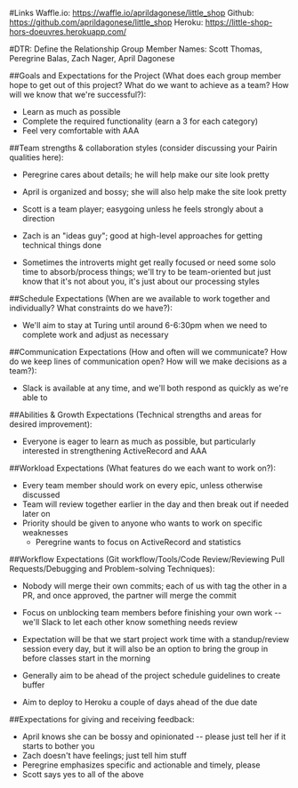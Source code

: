 #Links
Waffle.io: https://waffle.io/aprildagonese/little_shop
Github: https://github.com/aprildagonese/little_shop
Heroku:
https://little-shop-hors-doeuvres.herokuapp.com/

#DTR: Define the Relationship
Group Member Names: Scott Thomas, Peregrine Balas, Zach Nager, April Dagonese

##Goals and Expectations for the Project (What does each group member hope to get out of this project? What do we want to achieve as a team? How will we know that we're successful?):
- Learn as much as possible
- Complete the required functionality (earn a 3 for each category)
- Feel very comfortable with AAA

##Team strengths & collaboration styles (consider discussing your Pairin qualities here):
- Peregrine cares about details; he will help make our site look pretty
- April is organized and bossy; she will also help make the site look pretty
- Scott is a team player; easygoing unless he feels strongly about a direction
- Zach is an "ideas guy"; good at high-level approaches for getting technical things done

- Sometimes the introverts might get really focused or need some solo time to absorb/process things; we'll try to be team-oriented but just know that it's not about you, it's just about our processing styles

##Schedule Expectations (When are we available to work together and individually? What constraints do we have?):
- We'll aim to stay at Turing until around 6-6:30pm when we need to complete work and adjust as necessary

##Communication Expectations (How and often will we communicate? How do we keep lines of communication open? How will we make decisions as a team?):
- Slack is available at any time, and we'll both respond as quickly as we're able to

##Abilities & Growth Expectations (Technical strengths and areas for desired improvement):
- Everyone is eager to learn as much as possible, but particularly interested in strengthening ActiveRecord and AAA

##Workload Expectations (What features do we each want to work on?):
- Every team member should work on every epic, unless otherwise discussed
- Team will review together earlier in the day and then break out if needed later on
- Priority should be given to anyone who wants to work on specific weaknesses
  - Peregrine wants to focus on ActiveRecord and statistics

##Workflow Expectations (Git workflow/Tools/Code Review/Reviewing Pull Requests/Debugging and Problem-solving Techniques):
- Nobody will merge their own commits; each of us with tag the other in a PR, and once approved, the partner will merge the commit
- Focus on unblocking team members before finishing your own work -- we'll Slack to let each other know something needs review
- Expectation will be that we start project work time with a standup/review session every day, but it will also be an option to bring the group in before classes start in the morning

- Generally aim to be ahead of the project schedule guidelines to create buffer
- Aim to deploy to Heroku a couple of days ahead of the due date

##Expectations for giving and receiving feedback:
- April knows she can be bossy and opinionated -- please just tell her if it starts to bother you
- Zach doesn't have feelings; just tell him stuff
- Peregrine emphasizes specific and actionable and timely, please
- Scott says yes to all of the above
